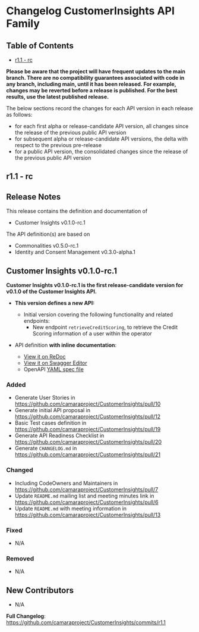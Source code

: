 # Changelog CustomerInsights API Family

## Table of Contents

- [r1.1 - rc](#r11---rc)

**Please be aware that the project will have frequent updates to the main branch. There are no compatibility guarantees associated with code in any branch, including main, until it has been released. For example, changes may be reverted before a release is published. For the best results, use the latest published release.**

The below sections record the changes for each API version in each release as follows:

* for each first alpha or release-candidate API version, all changes since the release of the previous public API version
* for subsequent alpha or release-candidate API versions, the delta with respect to the previous pre-release
* for a public API version, the consolidated changes since the release of the previous public API version

## r1.1 - rc

## Release Notes

This release contains the definition and documentation of
* Customer Insights v0.1.0-rc.1

The API definition(s) are based on
* Commonalities v0.5.0-rc.1
* Identity and Consent Management v0.3.0-alpha.1

## Customer Insights v0.1.0-rc.1

**Customer Insights v0.1.0-rc.1 is the first release-candidate version for v0.1.0 of the Customer Insights API.**
- **This version defines a new API:**
  - Initial version covering the following functionality and related endpoints:
    - New endpoint `retrieveCreditScoring`, to retrieve the Credit Scoring information of a user within the operator

- API definition **with inline documentation**:
  - [View it on ReDoc](https://redocly.github.io/redoc/?url=https://raw.githubusercontent.com/camaraproject/CustomerInsights/r1.1/code/API_definitions/customer-insights.yaml&nocors)
  - [View it on Swagger Editor](https://editor.swagger.io/?url=https://raw.githubusercontent.com/camaraproject/CustomerInsights/r1.1/code/API_definitions/customer-insights.yaml)
  - OpenAPI [YAML spec file](https://github.com/camaraproject/CustomerInsights/blob/r1.1/code/API_definitions/customer-insights.yaml)

### Added
* Generate User Stories in https://github.com/camaraproject/CustomerInsights/pull/10
* Generate initial API proposal in https://github.com/camaraproject/CustomerInsights/pull/12
* Basic Test cases definition in https://github.com/camaraproject/CustomerInsights/pull/19
* Generate API Readiness Checklist in https://github.com/camaraproject/CustomerInsights/pull/20
* Generate `CHANGELOG.md` in https://github.com/camaraproject/CustomerInsights/pull/21

### Changed
* Including CodeOwners and Maintainers in https://github.com/camaraproject/CustomerInsights/pull/7
* Update `README.md` mailing list and meeting minutes link in https://github.com/camaraproject/CustomerInsights/pull/6
* Update `README.md` with meeting information in https://github.com/camaraproject/CustomerInsights/pull/13

### Fixed
* N/A

### Removed
* N/A

## New Contributors
* N/A


**Full Changelog**: https://github.com/camaraproject/CustomerInsights/commits/r1.1
